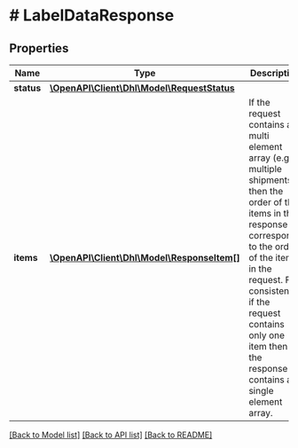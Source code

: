 # # LabelDataResponse

## Properties

Name | Type | Description | Notes
------------ | ------------- | ------------- | -------------
**status** | [**\OpenAPI\Client\Dhl\Model\RequestStatus**](RequestStatus.md) |  | [optional]
**items** | [**\OpenAPI\Client\Dhl\Model\ResponseItem[]**](ResponseItem.md) | If the request contains a multi element array (e.g. multiple shipments), then the order of the items in the response corresponds to the order of the items in the request. For consistency, if the request contains only one item then the response contains a single element array. | [optional]

[[Back to Model list]](../../README.md#models) [[Back to API list]](../../README.md#endpoints) [[Back to README]](../../README.md)
